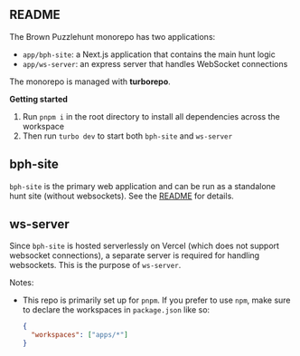 ## README

The Brown Puzzlehunt monorepo has two applications:

- `app/bph-site`: a Next.js application that contains the main hunt logic
- `app/ws-server`: an express server that handles WebSocket connections

The monorepo is managed with **turborepo**.

**Getting started**

1. Run `pnpm i` in the root directory to install all dependencies across the workspace
2. Then run `turbo dev` to start both `bph-site` and `ws-server`

## bph-site

`bph-site` is the primary web application and can be run as a standalone hunt site (without websockets). See the [README](/apps/bph-site/README.md) for details.

## ws-server

Since `bph-site` is hosted serverlessly on Vercel (which does not support websocket connections), a separate server is required for handling websockets. This is the purpose of `ws-server`.

Notes:

- This repo is primarily set up for `pnpm`. If you prefer to use `npm`, make sure to declare the workspaces in `package.json` like so:

  ```json
  {
    "workspaces": ["apps/*"]
  }
  ```
